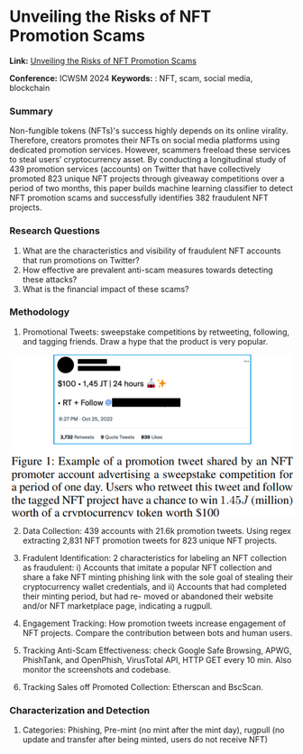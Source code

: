 # Unveiling the Risks of NFT Promotion Scams

**Link:** [Unveiling the Risks of NFT Promotion Scams](https://arxiv.org/pdf/2301.09806)

**Conference:** ICWSM 2024
**Keywords:** : NFT, scam, social media, blockchain

### Summary
 Non-fungible tokens (NFTs)'s success highly depends on its online virality. Therefore, creators promotes their NFTs on social media platforms using dedicated promotion services. However, scammers freeload these services to steal users’ cryptocurrency asset. By conducting a longitudinal study of 439 promotion services (accounts) on Twitter that have collectively promoted 823 unique NFT projects through giveaway competitions over a period of two months, this paper builds machine learning classifier to detect NFT promotion scams and successfully identifies 382 fraudulent NFT projects.

### Research Questions
1. What are the characteristics and visibility of fraudulent NFT accounts that run promotions on Twitter?
2. How effective are prevalent anti-scam measures towards detecting these attacks?
3. What is the financial impact of these scams?

### Methodology 
1. Promotional Tweets: sweepstake competitions by retweeting, following, and tagging friends. Draw a hype that the product is very popular.

 ![alt text](image.png)

2. Data Collection: 439 accounts with 21.6k promotion tweets. Using regex extracting 2,831 NFT promotion tweets for 823 unique NFT projects.

3. Fradulent Identification: 2 characteristics for labeling an NFT collection as fraudulent: i) Accounts that imitate a popular NFT collection and share a fake NFT minting phishing link with the sole goal of stealing their cryptocurrency wallet credentials, and ii) Accounts that had completed their minting period, but had re- moved or abandoned their website and/or NFT marketplace page, indicating a rugpull.

4. Engagement Tracking: How promotion tweets increase engagement of NFT projects. Compare the contribution between bots and human users.

5. Tracking Anti-Scam Effectiveness: check Google Safe Browsing, APWG, PhishTank, and OpenPhish, VirusTotal API, HTTP GET every 10 min. Also monitor the screenshots and codebase.

6. Tracking Sales off Promoted Collection: Etherscan and BscScan.

### Characterization and Detection
1. Categories: Phishing, Pre-mint (no mint after the mint day), rugpull (no update and transfer after being minted, users do not receive NFT)